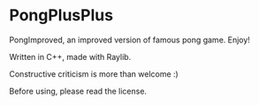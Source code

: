 # PongPlusPlus
PongImproved, an improved version of famous pong game. Enjoy!

Written in C++, made with Raylib.

Constructive criticism is more than welcome :)

Before using, please read the license.
